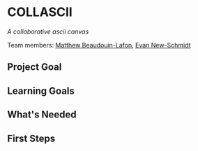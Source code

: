 # COLLASCII

_A collaborative ascii canvas_

Team members: [Matthew Beaudouin-Lafon](https://github.com/MatthewBeaudouinLafon),
[Evan New-Schmidt](https://github.com/newsch/)

## Project Goal

## Learning Goals

## What's Needed

## First Steps